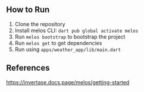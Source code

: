 ## How to Run
1. Clone the repository
2. Install melos CLI: `dart pub global activate melos`
3. Run `melos bootstrap` to bootstrap the project
4. Run `melos get` to get dependencies
5. Run  using `apps/weather_app/lib/main.dart`

## References
https://invertase.docs.page/melos/getting-started